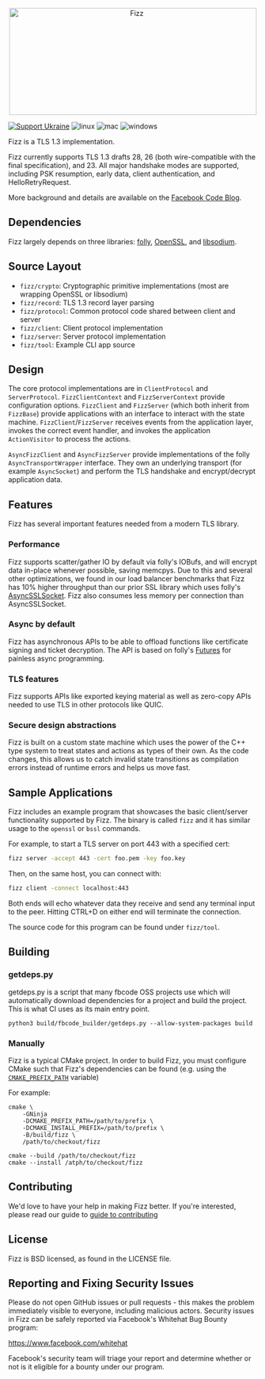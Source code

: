 <p align="center">
  <img width="500" height="216" alt="Fizz" src="logo2x.png">
</p>

[![Support Ukraine](https://img.shields.io/badge/Support-Ukraine-FFD500?style=flat&labelColor=005BBB)](https://opensource.fb.com/support-ukraine)
![linux](https://github.com/facebookincubator/fizz/workflows/linux/badge.svg?branch=main)
![mac](https://github.com/facebookincubator/fizz/workflows/mac/badge.svg?branch=main)
![windows](https://github.com/facebookincubator/fizz/workflows/windows/badge.svg?branch=main)

Fizz is a TLS 1.3 implementation.

Fizz currently supports TLS 1.3 drafts 28, 26 (both wire-compatible with the
final specification), and 23. All major handshake modes are supported, including
PSK resumption, early data, client authentication, and HelloRetryRequest.

More background and details are available on the
[Facebook Code Blog](https://engineering.fb.com/2018/08/06/security/fizz/).

## Dependencies

Fizz largely depends on three libraries: [folly](https://www.github.com/facebook/folly),
[OpenSSL](https://www.openssl.org/), and [libsodium](https://github.com/jedisct1/libsodium).

## Source Layout
- `fizz/crypto`:   Cryptographic primitive implementations (most are wrapping
                   OpenSSL or libsodium)
- `fizz/record`:   TLS 1.3 record layer parsing
- `fizz/protocol`: Common protocol code shared between client and server
- `fizz/client`:   Client protocol implementation
- `fizz/server`:   Server protocol implementation
- `fizz/tool`:     Example CLI app source

## Design

The core protocol implementations are in `ClientProtocol` and `ServerProtocol`.
`FizzClientContext` and `FizzServerContext` provide configuration options.
`FizzClient` and `FizzServer` (which both inherit from `FizzBase`) provide
applications with an interface to interact with the state machine.
`FizzClient`/`FizzServer` receives events from the application layer, invokes the
correct event handler, and invokes the application `ActionVisitor` to process the
actions.

`AsyncFizzClient` and `AsyncFizzServer` provide implementations of the folly
`AsyncTransportWrapper` interface. They own an underlying transport (for example
`AsyncSocket`) and perform the TLS handshake and encrypt/decrypt application
data.

## Features

Fizz has several important features needed from a modern TLS library.

### Performance

Fizz supports scatter/gather IO by default via folly's IOBufs, and will encrypt
data in-place whenever possible, saving memcpys. Due to this and several
other optimizations, we found in our load balancer benchmarks that Fizz has 10%
higher throughput than our prior SSL library which uses folly's
[AsyncSSLSocket](https://github.com/facebook/folly/blob/master/folly/io/async/AsyncSSLSocket.h).
Fizz also consumes less memory per connection than AsyncSSLSocket.

### Async by default

Fizz has asynchronous APIs to be able to offload functions like certificate
signing and ticket decryption. The API is based on folly's
[Futures](https://github.com/facebook/folly/tree/master/folly/futures) for painless
async programming.

### TLS features

Fizz supports APIs like exported keying material as well as zero-copy APIs
needed to use TLS in other protocols like QUIC.

### Secure design abstractions

Fizz is built on a custom state machine which uses the power of the C++ type system
to treat states and actions as types of their own. As the code changes, this allows us
to catch invalid state transitions as compilation errors instead of runtime errors and
helps us move fast.

## Sample Applications

Fizz includes an example program that showcases the basic client/server functionality
supported by Fizz. The binary is called `fizz` and it has similar usage to the
`openssl` or `bssl` commands.

For example, to start a TLS server on port 443 with a specified cert:
```sh
fizz server -accept 443 -cert foo.pem -key foo.key
```

Then, on the same host, you can connect with:

```sh
fizz client -connect localhost:443
```

Both ends will echo whatever data they receive and send any terminal input to the
peer. Hitting CTRL+D on either end will terminate the connection.

The source code for this program can be found under `fizz/tool`.

## Building

### getdeps.py

getdeps.py is a script that many fbcode OSS projects use which will
automatically download dependencies for a project and build the project. This is
what CI uses as its main entry point.

```
python3 build/fbcode_builder/getdeps.py --allow-system-packages build
```

### Manually
Fizz is a typical CMake project. In order to build Fizz, you must configure
CMake such that Fizz's dependencies can be found (e.g. using the [`CMAKE_PREFIX_PATH`](https://cmake.org/cmake/help/latest/variable/CMAKE_PREFIX_PATH.html) variable)

For example:

```
cmake \
    -GNinja
    -DCMAKE_PREFIX_PATH=/path/to/prefix \
    -DCMAKE_INSTALL_PREFIX=/path/to/prefix \
    -B/build/fizz \
    /path/to/checkout/fizz

cmake --build /path/to/checkout/fizz
cmake --install /atph/to/checkout/fizz
```

## Contributing

We'd love to have your help in making Fizz better. If you're interested, please
read our guide to [guide to contributing](CONTRIBUTING.md)

## License
Fizz is BSD licensed, as found in the LICENSE file.

## Reporting and Fixing Security Issues

Please do not open GitHub issues or pull requests - this makes the problem
immediately visible to everyone, including malicious actors. Security issues in
Fizz can be safely reported via Facebook's Whitehat Bug Bounty program:

https://www.facebook.com/whitehat

Facebook's security team will triage your report and determine whether or not is
it eligible for a bounty under our program.
